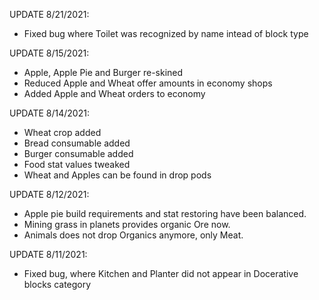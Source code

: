 UPDATE 8/21/2021:

- Fixed bug where Toilet was recognized by name intead of block type

UPDATE 8/15/2021:

- Apple, Apple Pie and Burger re-skined
- Reduced Apple and Wheat offer amounts in economy shops
- Added Apple and Wheat orders to economy

UPDATE 8/14/2021:

- Wheat crop added
- Bread consumable added
- Burger consumable added
- Food stat values tweaked
- Wheat and Apples can be found in drop pods

UPDATE 8/12/2021:

- Apple pie build requirements and stat restoring have been balanced.
- Mining grass in planets provides organic Ore now.
- Animals does not drop Organics anymore, only Meat.

UPDATE 8/11/2021:

- Fixed bug, where Kitchen and Planter did not appear in Docerative blocks category